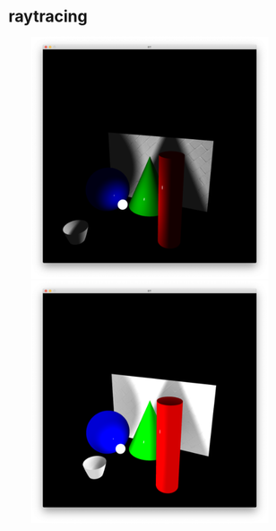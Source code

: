 # raytracing
<figure>
    <img src="pic/all_figures_soft.png" />
    <img src="pic/ambient.png" />
</figure>
